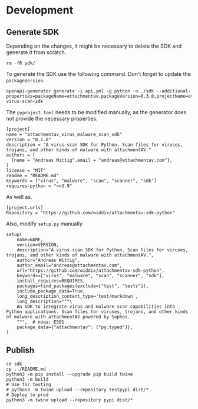 # Development

## Generate SDK

Depending on the changes, it might be necessary to delete the SDK and generate it from scratch.

```
rm -fR sdk/
```

To generate the SDK use the following command. Don't forget to update the `packageVersion`.

```
openapi-generator generate -i api.yml -g python -o ./sdk --additional-properties=packageName=attachmentav,packageVersion=0.3.0,projectName=attachmentav-virus-scan-sdk
```

The `pyproject.toml` needs to be modified manually, as the generator does not provide the necessary properties.


```
[project]
name = "attachmentav_virus_malware_scan_sdk"
version = "0.1.0"
description = "A virus scan SDK for Python. Scan files for viruses, trojans, and other kinds of malware with attachmentAV."
authors = [
  {name = "Andreas Wittig",email = "andreas@attachmentav.com"},
]
license = "MIT"
readme = "README.md"
keywords = ["virus", "malware", "scan", "scanner", "sdk"]
requires-python = ">=3.9"
```

As well as.

```
[project.urls]
Repository = "https://github.com/widdix/attachmentav-sdk-python"
```

Also, modify `setup.py` manually.

```
setup(
    name=NAME,
    version=VERSION,
    description="A virus scan SDK for Python. Scan files for viruses, trojans, and other kinds of malware with attachmentAV.",
    author="Andreas Wittig",
    author_email="andreas@attachmentav.com",
    url="https://github.com/widdix/attachmentav-sdk-python",
    keywords=["virus", "malware", "scan", "scanner", "sdk"],
    install_requires=REQUIRES,
    packages=find_packages(exclude=["test", "tests"]),
    include_package_data=True,
    long_description_content_type='text/markdown',
    long_description="""\
    An SDK to integrate virus and malware scan capabilities into Python applications. Scan files for viruses, trojans, and other kinds of malware with attachmentAV powered by Sophos.
    """,  # noqa: E501
    package_data={"attachmentav": ["py.typed"]},
)
```


## Publish

```
cd sdk
cp ../README.md .
python3 -m pip install --upgrade pip build twine
python3 -m build
# Use for testing
# python3 -m twine upload --repository testpypi dist/*
# Deploy to prod
python3 -m twine upload --repository pypi dist/*
